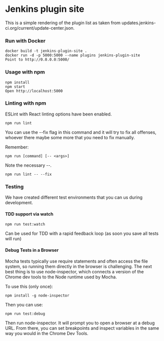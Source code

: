 # Jenkins plugin site
This is a simple rendering of the plugin list as taken from updates.jenkins-ci.org/current/update-center.json.

### Run with Docker

```
docker build -t jenkins-plugin-site .
docker run -d -p 5000:5000 --name plugins jenkins-plugin-site
Point to http://0.0.0.0:5000/
```

### Usage with npm

```
npm install
npm start
Open http://localhost:5000
```

### Linting with npm

ESLint with React linting options have been enabled.

```
npm run lint
```

You can use the --fix flag in this command and it will try to fix all
offenses, whoever there maybe some more that you need to fix manually.

Remember:

```
npm run [command] [-- <args>]
```

Note the necessary --. 

```
npm run lint -- --fix
```

### Testing

We have created different test environments that you can us during development.

#### TDD support via watch

```
npm run test:watch
```

Can be used for TDD with a rapid feedback loop (as soon you save all tests will run)

#### Debug Tests in a Browser

Mocha tests typically use require statements and often access the file system,
so running them directly in the browser is challenging.
The next best thing is to use node-inspector, which connects a version of the
Chrome dev tools to the Node runtime used by Mocha.

To use this (only once):

```
npm install -g node-inspector

```
Then you can use:

```
npm run test:debug
```

Then run node-inspector. It will prompt you to open a browser at a debug URL.
From there, you can set breakpoints and inspect variables in the same way
you would in the Chrome Dev Tools.
